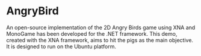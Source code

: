 # AngryBird

An open-source implementation of the 2D Angry Birds game using XNA and MonoGame has been developed for the .NET framework. This demo, created with the XNA framework, aims to hit the pigs as the main objective. It is designed to run on the Ubuntu platform.
